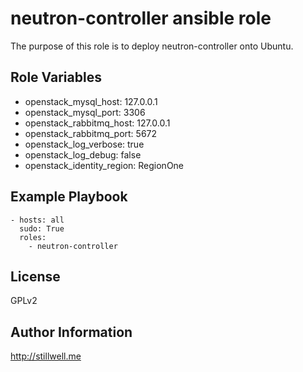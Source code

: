 neutron-controller ansible role
===============================

The purpose of this role is to deploy neutron-controller onto Ubuntu. 

Role Variables
--------------

- openstack_mysql_host: 127.0.0.1
- openstack_mysql_port: 3306
- openstack_rabbitmq_host: 127.0.0.1
- openstack_rabbitmq_port: 5672
- openstack_log_verbose: true
- openstack_log_debug: false
- openstack_identity_region: RegionOne

Example Playbook
-------------------------

    - hosts: all
      sudo: True
      roles:
        - neutron-controller

License
-------

GPLv2

Author Information
------------------

http://stillwell.me
